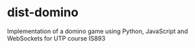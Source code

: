 # dist-domino
Implementation of a domino game using Python, JavaScript and WebSockets for UTP course IS893
